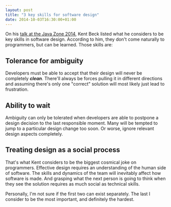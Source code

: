 ```yaml
---
layout: post
title: "3 key skills for software design"
date: 2014-10-03T16:30:00+01:00
---
```


On his [talk at the Java Zone 2014](http://vimeo.com/105771493), Kent Beck listed what he considers to be key skills in software design. According to him, they don't come naturally to programmers, but can be learned. Those skills are:

## Tolerance for ambiguity

Developers must be able to accept that their design will never be completely ***clean***. There'll always be forces pulling it in different directions and assuming there's only one "correct" solution will most likely just lead to frustration.

## Ability to wait

Ambiguity can only be tolerated when developers are able to postpone a design decision to the last responsible moment. Many will be tempted to jump to a particular design change too soon. Or worse, ignore relevant design aspects completely.

## Treating design as a social process

That's what Kent considers to be the biggest cosmical joke on programmers. Effective design requires an understanding of the human side of software. The skills and dynamics of the team will inevitably affect how software is made. And grasping what the next person is going to think when they see the solution requires as much social as technical skills.

Personally, I'm not sure if the first two can exist separately. The last I consider to be the most important, and definitely the hardest.